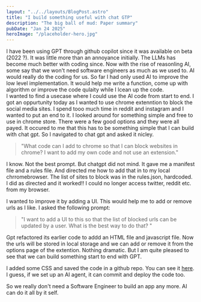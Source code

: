 ```yaml
---
layout: "../../layouts/BlogPost.astro"
title: "I build something useful with chat GTP"
description: "The big ball of mud: Paper summary"
pubDate: "Jan 24 2025"
heroImage: "/placeholder-hero.jpg"
---
```


I have been using GPT through github copilot since it was available on beta (2022 ?). It was little more than an annoyance initially. The LLMs has become much better with coding since. Now with the rise of reasonling AI, some say that we won't need software engineers as much as we used to. AI would really do the coding for us.
So far I had only used AI to improve the low level implementation. It would help me write a function, come up with algorithm or improve the code qulaity while I lcean up the code.  
I wanted to find a usecase where I could use the AI code from start to end. I got an oppurtunity today as I wanted to use chrome extenntion to block the social media sites. I spend tooo much time in reddit and instagram and I wanted to put an end to it. I looked around for something simple and free to use in chrome store. There were a few good options and they were all payed.
It occured to me that this has to be something simple that I can build with chat gpt. So I navigated to chat gpt and asked it nicley.

> "What code can I add to chrome so that I can block websites in chrome? I want to add my own code and not use an extension."

I know. Not the best prompt. But chatgpt did not mind. It gave me a manifest file and a rules file. And directed me how to add that in to my local chrromebrowser. The list of sites to block was in the rules.json, hardcoded. I did as directed and it worked!! I could no longer access twitter, reddit etc. from my browser.

I wanted to improve it by adding a UI. This would help me to add or remove urls as I like. I asked the following prompt:

> "I want to add a UI to this so that the list of blocked urls can be updated by a user. What is the best way to do that? "

Gpt refactored its earlier code to addd an HTML file and javascript file. Now the urls will be stored in local storage and we can add or remove it from the options page of the extention. Nothing dramatic. But I am quite pleased to see that we can build something start to end with GPT.

I added some CSS and saved the code in a github repo. You can see it <a href='https://github.com/dhaneshnm/blocksite' target="_blank">here</a>. I guess, if we set up an AI agent, it can commit and deploy the code too.

So we really don't need a Software Engineer to build an app any more. AI can do it all by it self.
